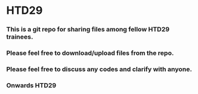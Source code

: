 # HTD29

### This is a git repo for sharing files among fellow HTD29 trainees.

### Please feel free to download/upload files from the repo.

### Please feel free to discuss any codes and clarify with anyone.

### Onwards HTD29
